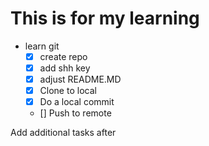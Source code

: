 # This is for my learning

* learn git
   - [x] create repo
   - [x] add shh key
   - [x] adjust README.MD
   - [x] Clone to local
   - [x] Do a local commit
   - [] Push to remote


Add additional tasks after
